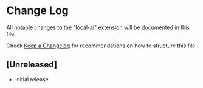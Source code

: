 # Change Log

All notable changes to the "local-ai" extension will be documented in this file.

Check [Keep a Changelog](http://keepachangelog.com/) for recommendations on how to structure this file.

## [Unreleased]

- Initial release